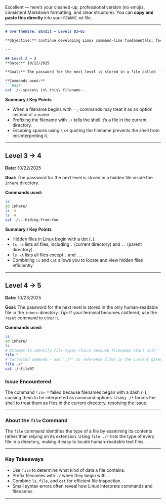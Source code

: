 Excellent — here’s your cleaned-up, professional version (no emojis, consistent Markdown formatting, and clear structure).
You can **copy and paste this directly** into your `README.md` file.

---

````markdown
# OverTheWire: Bandit – Levels 03–05

**Objective:** Continue developing Linux command-line fundamentals, focusing on file handling, hidden files, and identifying file types.

---

## Level 2 → 3  
**Date:** 10/22/2025  

**Goal:** The password for the next level is stored in a file called `--spaces in this filename--` located in the home directory.

**Commands used:**
```bash
cat ./--spaces\ in\ this\ filename--
````

**Summary / Key Points**

* When a filename begins with `--`, commands may treat it as an option instead of a name.
* Prefixing the filename with `./` tells the shell it’s a file in the current directory.
* Escaping spaces using `\` or quoting the filename prevents the shell from misinterpreting it.

---

## Level 3 → 4

**Date:** 10/22/2025

**Goal:** The password for the next level is stored in a hidden file inside the `inhere` directory.

**Commands used:**

```bash
ls
cd inhere/
ls -a
ls -A
cat ./...Hiding-From-You
```

**Summary / Key Points**

* Hidden files in Linux begin with a dot (`.`).
* `ls -a` lists all files, including `.` (current directory) and `..` (parent directory).
* `ls -A` lists all files except `.` and `..`.
* Combining `ls` and `cat` allows you to locate and view hidden files efficiently.

---

## Level 4 → 5

**Date:** 10/23/2025

**Goal:** The password for the next level is stored in the only human-readable file in the `inhere` directory.
*Tip:* If your terminal becomes cluttered, use the `reset` command to clear it.

**Commands used:**

```bash
ls
cd inhere/
ls
# Attempt to identify file types (fails because filenames start with '-')
file *
# Corrected command — use './*' to reference files in the current directory
file ./*
cat ./-file07
```

### Issue Encountered

The command `file *` failed because filenames began with a dash (`-`), causing them to be interpreted as command options.
Using `./*` forces the shell to treat them as files in the current directory, resolving the issue.

---

### About the `file` Command

The `file` command identifies the type of a file by examining its contents rather than relying on its extension.
Using `file ./*` lists the type of every file in a directory, making it easy to locate human-readable text files.

---

### Key Takeaways

* Use `file` to determine what kind of data a file contains.
* Prefix filenames with `./` when they begin with `-`.
* Combine `ls`, `file`, and `cat` for efficient file inspection.
* Small syntax errors often reveal how Linux interprets commands and filenames.

---
